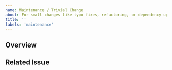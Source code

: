 ```yaml
---
name: Maintenance / Trivial Change
about: For small changes like typo fixes, refactoring, or dependency updates.
title: ''
labels: 'maintenance'
---
```


## Overview
<!-- Brief description of changes in 1-2 lines -->

## Related Issue
<!-- (Optional) Link to related issue if applicable -->


